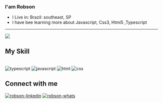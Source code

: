### I'am Robson

- I Live in: Brazil: southeast, SP
- I have bee learning more about Javascript, Css3, Html5 ,Typescript
<hr>

<div>
  <img src="https://github-readme-stats.vercel.app/api?username=androb86&show_icons=true&hide=prs,issues,contribs" />
</div>

## My Skill
<div style="display: inline_block"><br>
<img align="center" alt ="typescript" src="https://img.shields.io/badge/TypeScript-007ACC?style=for-the-badge&logo=typescript&logoColor=white" />
<img align="center" alt ="javascript" src="https://img.shields.io/badge/JavaScript-F7DF1E?style=for-the-badge&logo=javascript&logoColor=black" />
<img align="center" alt ="html" src="https://img.shields.io/badge/HTML5-E34F26?style=for-the-badge&logo=html5&logoColor=white" />
<img align="center" alt ="css" src="https://img.shields.io/badge/CSS-239120?&style=for-the-badge&logo=css3&logoColor=white" />
</div>


## Connect with me
<div style="display: inline_block"> 
<a href="https://linkedin.com/in/robson-araujo-dev/" target="_blank"><img alt="robson-linkedin" align="center" src="https://img.shields.io/badge/LinkedIn-0077B5?style=for-the-badge&logo=linkedin&logoColor=white" /></a>
<a href="https://wa.me/+5513991553690" target="_blank"><img alt="robson-whats" align="center" src="https://img.shields.io/badge/WhatsApp-25D366?style=for-the-badge&logo=whatsapp&logoColor=white"/></a>
  
</div>
